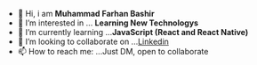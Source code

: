 -  👋 Hi, i am **Muhammad Farhan Bashir**
- 👀 I’m interested in ... **Learning New Technologys**
- 🌱 I’m currently learning ...**JavaScript (React and React Native)**
- 👯 I’m looking to collaborate on ...[Linkedin](https://www.linkedin.com/in/farhanbashirseyal/ "Muhammad Farhan Bashir")
- 📫 How to reach me: ...Just DM, open to collaborate
